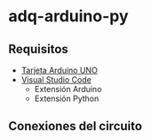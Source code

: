 # adq-arduino-py

## Requisitos
- [Tarjeta Arduino UNO]()
- [Visual Studio Code]()
  - Extensión Arduino
  - Extensión Python
 
 ## Conexiones del circuito
